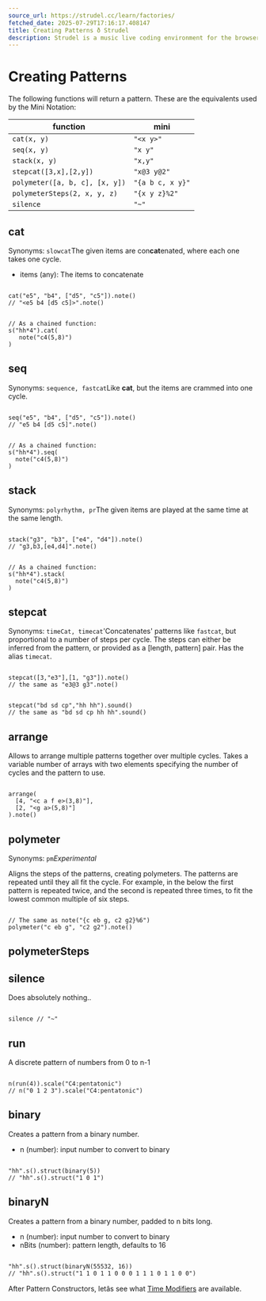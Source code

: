 ```yaml
---
source_url: https://strudel.cc/learn/factories/
fetched_date: 2025-07-29T17:16:17.408147
title: Creating Patterns ð Strudel
description: Strudel is a music live coding environment for the browser, porting the TidalCycles pattern language to JavaScript.
---
```

 # Creating Patterns

The following functions will return a pattern.
These are the equivalents used by the Mini Notation:

| function | mini |
| --- | --- |
| `cat(x, y)` | `"<x y>"` |
| `seq(x, y)` | `"x y"` |
| `stack(x, y)` | `"x,y"` |
| `stepcat([3,x],[2,y])` | `"x@3 y@2"` |
| `polymeter([a, b, c], [x, y])` | `"{a b c, x y}"` |
| `polymeterSteps(2, x, y, z)` | `"{x y z}%2"` |
| `silence` | `"~"` |

## cat

Synonyms: `slowcat`The given items are con**cat**enated, where each one takes one cycle.

- items (any): The items to concatenate


```

cat("e5", "b4", ["d5", "c5"]).note()
// "<e5 b4 [d5 c5]>".note()

```



```

// As a chained function:
s("hh*4").cat(
   note("c4(5,8)")
)

```


## seq

Synonyms: `sequence, fastcat`Like **cat**, but the items are crammed into one cycle.


```

seq("e5", "b4", ["d5", "c5"]).note()
// "e5 b4 [d5 c5]".note()

```



```

// As a chained function:
s("hh*4").seq(
  note("c4(5,8)")
)

```


## stack

Synonyms: `polyrhythm, pr`The given items are played at the same time at the same length.


```

stack("g3", "b3", ["e4", "d4"]).note()
// "g3,b3,[e4,d4]".note()

```



```

// As a chained function:
s("hh*4").stack(
  note("c4(5,8)")
)

```


## stepcat

Synonyms: `timeCat, timecat`'Concatenates' patterns like `fastcat`, but proportional to a number of steps per cycle.
The steps can either be inferred from the pattern, or provided as a [length, pattern] pair.
Has the alias `timecat`.


```

stepcat([3,"e3"],[1, "g3"]).note()
// the same as "e3@3 g3".note()

```



```

stepcat("bd sd cp","hh hh").sound()
// the same as "bd sd cp hh hh".sound()

```


## arrange

Allows to arrange multiple patterns together over multiple cycles.
Takes a variable number of arrays with two elements specifying the number of cycles and the pattern to use.


```

arrange(
  [4, "<c a f e>(3,8)"],
  [2, "<g a>(5,8)"]
).note()

```


## polymeter

Synonyms: `pm`*Experimental*

Aligns the steps of the patterns, creating polymeters. The patterns are repeated until they all fit the cycle. For example, in the below the first pattern is repeated twice, and the second is repeated three times, to fit the lowest common multiple of six steps.


```

// The same as note("{c eb g, c2 g2}%6")
polymeter("c eb g", "c2 g2").note()

```


## polymeterSteps

## silence

Does absolutely nothing..


```

silence // "~"

```


## run

A discrete pattern of numbers from 0 to n-1


```

n(run(4)).scale("C4:pentatonic")
// n("0 1 2 3").scale("C4:pentatonic")

```


## binary

Creates a pattern from a binary number.

- n (number): input number to convert to binary


```

"hh".s().struct(binary(5))
// "hh".s().struct("1 0 1")

```


## binaryN

Creates a pattern from a binary number, padded to n bits long.

- n (number): input number to convert to binary
- nBits (number): pattern length, defaults to 16


```

"hh".s().struct(binaryN(55532, 16))
// "hh".s().struct("1 1 0 1 1 0 0 0 1 1 1 0 1 1 0 0")

```


After Pattern Constructors, letâs see what [Time Modifiers](learn_time-modifiers.md) are available.

 
